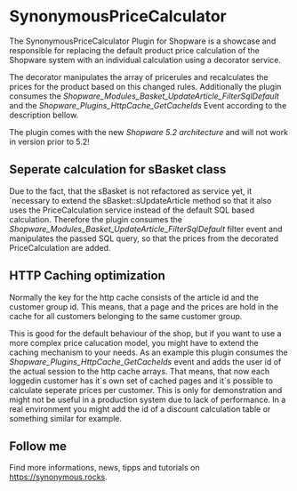 # SynonymousPriceCalculator
The SynonymousPriceCalculator Plugin for Shopware is a showcase and responsible for replacing the default product price calculation of the Shopware system with an individual calculation using a decorator service.

The decorator manipulates the array of pricerules and recalculates the prices for the product based on this changed rules. Additionally the plugin consumes the *Shopware_Modules_Basket_UpdateArticle_FilterSqlDefault* and the *Shopware_Plugins_HttpCache_GetCacheIds* Event according to the description bellow.

The plugin comes with the new *Shopware 5.2 architecture* and will not work in version prior to 5.2!

## Seperate calculation for sBasket class ##
Due to the fact, that the sBasket is not refactored as service yet, it´necessary to extend the sBasket::sUpdateArticle method so that it also uses the PriceCalculation service instead of the default SQL based calculation. Therefore the plugin consumes the *Shopware_Modules_Basket_UpdateArticle_FilterSqlDefault* filter event and manipulates the passed SQL query, so that the prices from the decorated PriceCalculation are added.

## HTTP Caching optimization ##
Normally the key for the http cache consists of the article id and the customer group id. This means, that a page and the prices are hold in the cache for all customers belonging to the same customer group.

This is good for the default behaviour of the shop, but if you want to use a more complex price calucation model, you might have to extend the caching mechanism to your needs. As an example this plugin consumes the *Shopware_Plugins_HttpCache_GetCacheIds* event and adds the user id of the actual session to the http cache arrays. That means, that now each loggedin customer has it´s own set of cached pages and it´s possible to calculate seperate prices per customer. This is only for demonstration and might not be useful in a production system due to lack of performance. In a real environment you might add the id of a discount calculation table or something similar for example.

## Follow me #
Find more informations, news, tipps and tutorials on https://synonymous.rocks.
